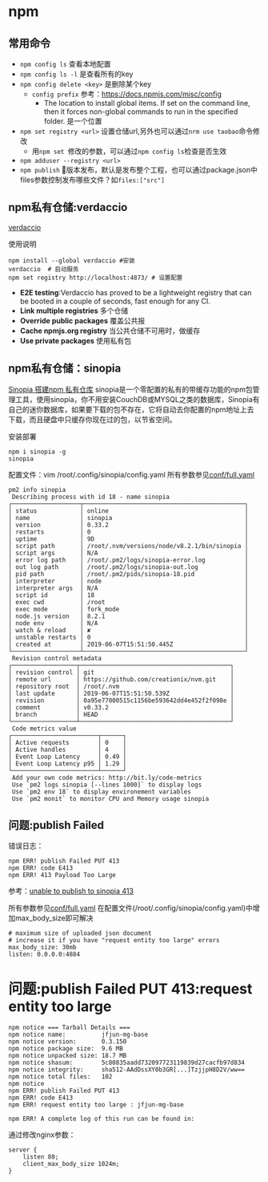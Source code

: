 # npm

## 常用命令
- `npm config ls` 查看本地配置
- `npm config ls -l` 是查看所有的key
- `npm config delete <key>` 是删除某个key
    + `config prefix` 参考：https://docs.npmjs.com/misc/config
        * The location to install global items. If set on the command line, then it forces non-global commands to run in the specified folder. 是一个位置
- `npm set registry <url>` 设置仓储url,另外也可以通过`nrm use taobao`命令修改
    + 用`npm set `修改的参数，可以通过`npm config ls`检查是否生效
- `npm adduser --registry <url>` 
- `npm publish` 版本发布，默认是发布整个工程，也可以通过package.json中 files参数控制发布哪些文件？如`files:["src"]`

## npm私有仓储:verdaccio
[verdaccio](https://www.npmjs.com/package/verdaccio)

使用说明
```
npm install --global verdaccio #安装
verdaccio  # 启动服务
npm set registry http://localhost:4873/ # 设置配置
```

- **E2E testing**:Verdaccio has proved to be a lightweight registry that can be booted in a couple of seconds, fast enough for any CI.
- **Link multiple registries** 多个仓储
- **Override public packages** 覆盖公共报
- **Cache npmjs.org registry** 当公共仓储不可用时，做缓存
- **Use private packages** 使用私有包

## npm私有仓储：sinopia
[Sinopia 搭建npm 私有仓库](https://juejin.im/post/5c2712355188255e9b621c48)
sinopia是一个零配置的私有的带缓存功能的npm包管理工具，使用sinopia，你不用安装CouchDB或MYSQL之类的数据库，Sinopia有自己的迷你数据库，如果要下载的包不存在，它将自动去你配置的npm地址上去下载，而且硬盘中只缓存你现在过的包，以节省空间。

安装部署
```
npm i sinopia -g
sinopia
```
配置文件：vim /root/.config/sinopia/config.yaml
所有参数参见[conf/full.yaml](https://github.com/rlidwka/sinopia/blob/3f55fb4c0c6685e8b22796cce7b523bdbfb4019e/conf/full.yaml)

```
pm2 info sinopia
 Describing process with id 18 - name sinopia
┌───────────────────┬─────────────────────────────────────────────┐
│ status            │ online                                      │
│ name              │ sinopia                                     │
│ version           │ 0.33.2                                      │
│ restarts          │ 0                                           │
│ uptime            │ 9D                                          │
│ script path       │ /root/.nvm/versions/node/v8.2.1/bin/sinopia │
│ script args       │ N/A                                         │
│ error log path    │ /root/.pm2/logs/sinopia-error.log           │
│ out log path      │ /root/.pm2/logs/sinopia-out.log             │
│ pid path          │ /root/.pm2/pids/sinopia-18.pid              │
│ interpreter       │ node                                        │
│ interpreter args  │ N/A                                         │
│ script id         │ 18                                          │
│ exec cwd          │ /root                                       │
│ exec mode         │ fork_mode                                   │
│ node.js version   │ 8.2.1                                       │
│ node env          │ N/A                                         │
│ watch & reload    │ ✘                                           │
│ unstable restarts │ 0                                           │
│ created at        │ 2019-06-07T15:51:50.445Z                    │
└───────────────────┴─────────────────────────────────────────────┘
 Revision control metadata
┌──────────────────┬──────────────────────────────────────────┐
│ revision control │ git                                      │
│ remote url       │ https://github.com/creationix/nvm.git    │
│ repository root  │ /root/.nvm                               │
│ last update      │ 2019-06-07T15:51:50.539Z                 │
│ revision         │ 0a95e77000515c1156be593642dd4e452f2f098e │
│ comment          │ v0.33.2                                  │
│ branch           │ HEAD                                     │
└──────────────────┴──────────────────────────────────────────┘
 Code metrics value
┌────────────────────────┬──────┐
│ Active requests        │ 0    │
│ Active handles         │ 4    │
│ Event Loop Latency     │ 0.49 │
│ Event Loop Latency p95 │ 1.29 │
└────────────────────────┴──────┘
 Add your own code metrics: http://bit.ly/code-metrics
 Use `pm2 logs sinopia [--lines 1000]` to display logs
 Use `pm2 env 18` to display environement variables
 Use `pm2 monit` to monitor CPU and Memory usage sinopia
```


## 问题:publish Failed
错误日志：
```
npm ERR! publish Failed PUT 413
npm ERR! code E413
npm ERR! 413 Payload Too Large
```
参考：[unable to publish to sinopia 413](https://github.com/rlidwka/sinopia/issues/83)

所有参数参见[conf/full.yaml](https://github.com/rlidwka/sinopia/blob/3f55fb4c0c6685e8b22796cce7b523bdbfb4019e/conf/full.yaml)
在配置文件(/root/.config/sinopia/config.yaml)中增加max_body_size即可解决
```
# maximum size of uploaded json document
# increase it if you have "request entity too large" errors
max_body_size: 30mb
listen: 0.0.0.0:4884
```


# 问题:publish Failed PUT 413:request entity too large
```
npm notice === Tarball Details ===
npm notice name:          jfjun-mg-base
npm notice version:       0.3.150
npm notice package size:  9.6 MB
npm notice unpacked size: 18.7 MB
npm notice shasum:        5c80835aadd732097723119839d27cacfb97d834
npm notice integrity:     sha512-AAdDssXY0b3GR[...]TzjjpH8D2V/ww==
npm notice total files:   102
npm notice
npm ERR! publish Failed PUT 413
npm ERR! code E413
npm ERR! request entity too large : jfjun-mg-base

npm ERR! A complete log of this run can be found in:
```
通过修改nginx参数：
```
server {
    listen 80;
    client_max_body_size 1024m;
}
```

